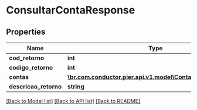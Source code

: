 # ConsultarContaResponse

## Properties
Name | Type | Description | Notes
------------ | ------------- | ------------- | -------------
**cod_retorno** | **int** |  | [optional] 
**codigo_retorno** | **int** |  | [optional] 
**contas** | [**\br.com.conductor.pier.api.v1.model\ContaCartaoResponse[]**](ContaCartaoResponse.md) |  | [optional] 
**descricao_retorno** | **string** |  | [optional] 

[[Back to Model list]](../README.md#documentation-for-models) [[Back to API list]](../README.md#documentation-for-api-endpoints) [[Back to README]](../README.md)


